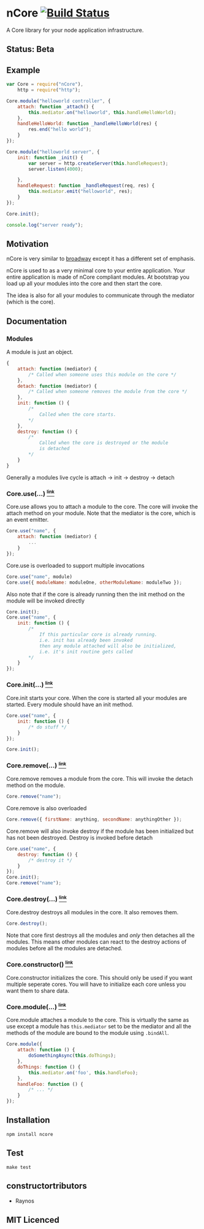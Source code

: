 # nCore [![Build Status][1]][2]

A Core library for your node application infrastructure.

## Status: Beta

## Example
```javascript
var Core = require("nCore"),
	http = require("http");

Core.module("helloworld controller", {
	attach: function _attach() {
		this.mediator.on("helloworld", this.handleHelloWorld);
	},
	handleHelloWorld: function _handleHelloWorld(res) {
		res.end("hello world");
	}
});

Core.module("helloworld server", {
	init: function _init() {
		var server = http.createServer(this.handleRequest);
		server.listen(4000);

	},
	handleRequest: function _handleRequest(req, res) {
		this.mediator.emit("helloworld", res);
	}
});

Core.init();

console.log("server ready");
```

## Motivation

nCore is very similar to [broadway][3] except it has a different set of emphasis.

nCore is used to as a very minimal core to your entire application. Your entire application is made of nCore compliant modules. At bootstrap you load up all your modules into the core and then start the core.

The idea is also for all your modules to communicate through the mediator (which is the core).

## Documentation

### Modules

A module is just an object.

```javascript
{
	attach: function (mediator) { 
		/* Called when someone uses this module on the core */
	},
	detach: function (mediator) {
		/* Called when someone removes the module from the core */
	},
	init: function () {
		/*
			Called when the core starts.
		*/
	},
	destroy: function () {
		/*
			Called when the core is destroyed or the module
			is detached
		*/
	}
}
```

Generally a modules live cycle is attach -> init -> destroy -> detach

### Core.use(...) <a name="core.use" href="#core.use"><small><sup>link</sup></small></a>

Core.use allows you to attach a module to the core. The core will invoke the attach method on your module. Note that the mediator is the core, which is an event emitter.

```javascript
Core.use("name", {
	attach: function (mediator) {
		...
	}
});
```

Core.use is overloaded to support multiple invocations

```javascript
Core.use("name", module)
Core.use({ moduleName: moduleOne, otherModuleName: moduleTwo });
```

Also note that if the core is already running then the init method on the module will be invoked directly

```javascript
Core.init();
Core.use("name", {
	init: function () {
		/*
			If this particular core is already running.
			i.e. init has already been invoked
			then any module attached will also be initialized,
			i.e. it's init routine gets called
		*/
	}
});
```

### Core.init(...) <a name="core.init" href="#core.init"><small><sup>link</sup></small></a>

Core.init starts your core. When the core is started all your modules are started. Every module should have an init method.

```javascript
Core.use("name", {
	init: function () {
		/* do stuff */
	}
});

Core.init();
```

### Core.remove(...) <a name="core.remove" href="#core.remove"><small><sup>link</sup></small></a>

Core.remove removes a module from the core. This will invoke the detach method on the module.

```javascript	
Core.remove("name");
```

Core.remove is also overloaded

```javascript
Core.remove({ firstName: anything, secondName: anythingOther });
```

Core.remove will also invoke destroy if the module has been initialized but has not been destroyed. Destroy is invoked before detach

```javascript
Core.use("name", {
	destroy: function () {
		/* destroy it */
	}
});
Core.init();
Core.remove("name");
```

### Core.destroy(...) <a name="core.destroy" href="#core.destroy"><small><sup>link</sup></small></a>

Core.destroy destroys all modules in the core. It also removes them.

```javascript
Core.destroy();
```

Note that core first destroys all the modules and _only_ then detaches all the modules. This means other modules can react to the destroy actions of modules before all the modules are detached.

### Core.constructor() <a name="core.constructor" href="#core.constructor"><small><sup>link</sup></small></a>

Core.constructor initializes the core. This should only be used if you want multiple seperate cores. You will have to initialize each core unless you want them to share data.

### Core.module(...) <a name="core.module" href="#core.module"><small><sup>link</sup></small></a>

Core.module attaches a module to the core. This is virtually the same as use except a module has `this.mediator` set to be the mediator and all the methods of the module are bound to the module using `.bindAll`.

```javascript
Core.module({
	attach: function () {
		doSomethingAsync(this.doThings);
	},
	doThings: function () {
		this.mediator.on('foo', this.handleFoo);
	},
	handleFoo: function () {
		/* ... */
	}
});
```

## Installation

`npm install ncore`

## Test

`make test`

## constructortributors

 - Raynos

## MIT Licenced

  [1]: https://secure.travis-ci.org/Raynos/ncore.png
  [2]: http://travis-ci.org/Raynos/ncore
  [3]: https://github.com/flatiron/broadway
